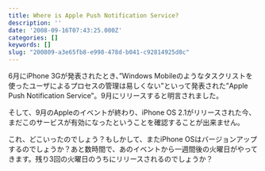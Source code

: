 ```yaml
---
title: Where is Apple Push Notification Service?
description: ''
date: '2008-09-16T07:43:25.000Z'
categories: []
keywords: []
slug: "200809-a3e65fb8-e998-478d-b041-c92814925d8c"
---
```

6月にiPhone 3Gが発表されたとき、”Windows Mobileのようなタスクリストを使ったユーザによるプロセスの管理は易しくない”といって発表された”Apple Push Notification Service”。9月にリリースすると明言されました。

そして、9月のAppleのイベントが終わり、iPhone OS 2.1がリリースされた今、まだこのサービスが有効になったということを確認することが出来ません。

これ、どこいったのでしょう？もしかして、またiPhone OSはバージョンアップするのでしょうか？あと数時間で、あのイベントから一週間後の火曜日がやってきます。残り3回の火曜日のうちにリリースされるのでしょうか？
